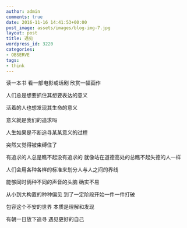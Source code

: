 ```yaml
---
author: admin
comments: true
date: 2016-11-16 14:41:53+00:00
post_image: assets/images/blog-img-7.jpg
layout: post
title: 遇见
wordpress_id: 3220
categories:
- OBSERVE
tags:
- think
---
```


读一本书 看一部电影或话剧 欣赏一幅画作

人们总是想要抓住其想要表达的意义

活着的人也想发现其生命的意义

意义就是我们的追求吗

人生如果是不断追寻某某意义的过程

突然又觉得被束缚住了

有追求的人总是瞧不起没有追求的 就像站在道德高处的总瞧不起失德的人一样

人们会用各种各样的标准来划分人与人之间的界线

能够同时俩种不同的声音的头脑 确实不易

从小到大构置的种种偏见 到了一定阶段开始一件一件打破

包容这个不安的世界 本质是理解和发现

有朝一日放下追寻 遇见更好的自己
